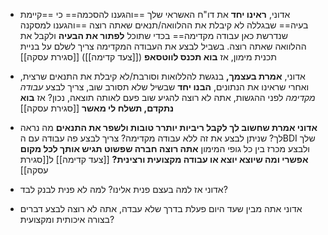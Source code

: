 
* אדוני, **ראינו יחד** את דו"ח האשראי שלך ==והגענו להסכמה== כי ==קיימת בעיה== שבגללה לא קיבלת את ההלוואה/תנאים שאתה רוצה ==והגענו למסקנה שנדרשת כאן עבודה מקדימה== בכדי שתוכל 
 **לפתור את הבעיה** ולקבל את ההלוואה שאתה רוצה. בשביל לבצע את העבודה המקדימה צריך לשלם על בניית תכנית מימון, אז **בוא תכנס לווטסאפ** ([[צעד קדימה]]) [[סגירת עסקה]]

* אדוני, **אמרת בעצמך,** בנגשת להללואות וסורבת/לא קיבלת את התנאים שרצית, ואחרי שראינו את הנתונים, **הבנו יחד** שבשיל שלא תסורב שוב, צריך לבצע *עבודה מקדימה* לפני ההגשות, אתה לא רוצה להגיע שוב פעם לאותה תוצאה, נכון? אז **בוא נתקדם, תשלח לי מאשר** [[סגירת עסקה]]

* **אדוני אמרת שחשוב לך לקבל ריביות יותרר טובות ולשפר את התנאים** 
	מה נראה לך? שניתן לבצע את זה ללא עבודה מקדימה? צריך לבצע פה עבודה עם הBDI שלך ולבצע מכרז בין כל גופי המימון
	 **אתה רוצה חברה שפשוט תגיש אותך לכל מקום אפשרי ומה שיוצא יוצא או עבודה מקצועית ורצינית?** [[צעד קדימה]] ל[[סגירת עסקה]]

* אדוני אז למה בעצם פנית אלינו? למה לא פנית לבנק לבד?
* אדוני אתה מבין שעד היום פעלת בדרך שלא עבדה, אתה לא רוצה לבצע דברים בצורה איכותית ומקצועית?